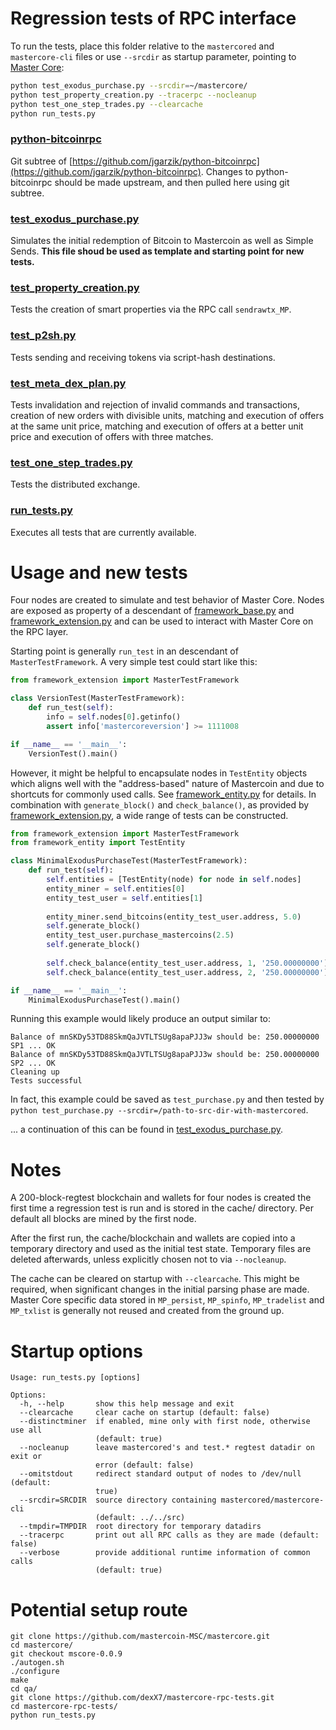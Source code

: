 Regression tests of RPC interface
=================================

To run the tests, place this folder relative to the
`mastercored` and `mastercore-cli` files or use `--srcdir`
as startup parameter, pointing to [Master Core](https://github.com/mastercoin-MSC/mastercore):

```bash
python test_exodus_purchase.py --srcdir=~/mastercore/
python test_property_creation.py --tracerpc --nocleanup
python test_one_step_trades.py --clearcache
python run_tests.py
```

### [python-bitcoinrpc](https://github.com/jgarzik/python-bitcoinrpc)
Git subtree of [https://github.com/jgarzik/python-bitcoinrpc](https://github.com/jgarzik/python-bitcoinrpc).
Changes to python-bitcoinrpc should be made upstream, and then
pulled here using git subtree.

### [test_exodus_purchase.py](test_exodus_purchase.py)
Simulates the initial redemption of Bitcoin to Mastercoin
as well as Simple Sends.
**This file shoud be used as template and starting point 
for new tests.**

### [test_property_creation.py](test_property_creation.py)
Tests the creation of smart properties via the RPC call 
`sendrawtx_MP`.

### [test_p2sh.py](test_p2sh.py)
Tests sending and receiving tokens via script-hash destinations.

### [test_meta_dex_plan.py](test_meta_dex_plan.py)
Tests invalidation and rejection of invalid commands and transactions, creation of new orders with divisible units, matching and execution of offers at the same unit price, matching and execution of offers at a better unit price and execution of offers with three matches.

### [test_one_step_trades.py](test_one_step_trades.py)
Tests the distributed exchange.

### [run_tests.py](run_tests.py)
Executes all tests that are currently available.

Usage and new tests
===================

Four nodes are created to simulate and test behavior of Master
Core. Nodes are exposed as property of a descendant of 
[framework_base.py](framework_base.py) and [framework_extension.py](framework_extension.py)
and can be used to interact with Master Core on the RPC layer.

Starting point is generally `run_test` in an descendant of 
`MasterTestFramework`. A very simple test could start like this:

```python
from framework_extension import MasterTestFramework

class VersionTest(MasterTestFramework):
    def run_test(self):
        info = self.nodes[0].getinfo()
        assert info['mastercoreversion'] >= 1111008

if __name__ == '__main__':
    VersionTest().main()
```

However, it might be helpful to encapsulate nodes in `TestEntity`
objects which aligns well with the "address-based" nature of 
Mastercoin and due to shortcuts for commonly used calls. See 
[framework_entity.py](framework_entity.py) for details. In
combination with `generate_block()` and `check_balance()`, as provided
by [framework_extension.py](framework_extension.py), a wide range of
tests can be constructed.

```python
from framework_extension import MasterTestFramework
from framework_entity import TestEntity

class MinimalExodusPurchaseTest(MasterTestFramework):
    def run_test(self):
        self.entities = [TestEntity(node) for node in self.nodes]
        entity_miner = self.entities[0]
        entity_test_user = self.entities[1]
        
        entity_miner.send_bitcoins(entity_test_user.address, 5.0)
        self.generate_block()
        entity_test_user.purchase_mastercoins(2.5)
        self.generate_block()
        
        self.check_balance(entity_test_user.address, 1, '250.00000000')
        self.check_balance(entity_test_user.address, 2, '250.00000000')

if __name__ == '__main__':
    MinimalExodusPurchaseTest().main()   
```

Running this example would likely produce an output similar to:
```
Balance of mnSKDy53TD88SkmQaJVTLTSUg8apaPJJ3w should be: 250.00000000 SP1 ... OK
Balance of mnSKDy53TD88SkmQaJVTLTSUg8apaPJJ3w should be: 250.00000000 SP2 ... OK
Cleaning up
Tests successful
```

In fact, this example could be saved as `test_purchase.py` and then tested 
by `python test_purchase.py --srcdir=/path-to-src-dir-with-mastercored`.

... a continuation of this can be found in [test_exodus_purchase.py](test_exodus_purchase.py).

Notes
=====

A 200-block-regtest blockchain and wallets for four nodes
is created the first time a regression test is run and
is stored in the cache/ directory. Per default all blocks 
are mined by the first node.

After the first run, the cache/blockchain and wallets are
copied into a temporary directory and used as the initial
test state. Temporary files are deleted afterwards, unless
explicitly chosen not to via `--nocleanup`.

The cache can be cleared on startup with `--clearcache`.
This might be required, when significant changes in the initial
parsing phase are made. Master Core specific data stored in 
`MP_persist`, `MP_spinfo`, `MP_tradelist` and `MP_txlist` is
generally not reused and created from the ground up.

Startup options
===============

```
Usage: run_tests.py [options]

Options:
  -h, --help       show this help message and exit
  --clearcache     clear cache on startup (default: false)
  --distinctminer  if enabled, mine only with first node, otherwise use all
                   (default: true)
  --nocleanup      leave mastercored's and test.* regtest datadir on exit or
                   error (default: false)
  --omitstdout     redirect standard output of nodes to /dev/null (default:
                   true)
  --srcdir=SRCDIR  source directory containing mastercored/mastercore-cli
                   (default: ../../src)
  --tmpdir=TMPDIR  root directory for temporary datadirs
  --tracerpc       print out all RPC calls as they are made (default: false)
  --verbose        provide additional runtime information of common calls
                   (default: true)
```

Potential setup route
=====================

```
git clone https://github.com/mastercoin-MSC/mastercore.git
cd mastercore/
git checkout mscore-0.0.9
./autogen.sh
./configure
make
cd qa/
git clone https://github.com/dexX7/mastercore-rpc-tests.git
cd mastercore-rpc-tests/
python run_tests.py
```
